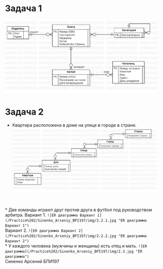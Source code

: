 # Задача 1
<code>![ER диаграмма для библиотечной системы](/Practice%202/Sinenko_Arseniy_BPI197/img/1.jpg "ER диаграмма для библиотечной системы")
</code>
# Задача 2
* Квартира расположена в доме на улице в городе в стране.
<code>![ER диаграмма](/Practice%202/Sinenko_Arseniy_BPI197/img/2.1.jpg "ER диаграмма")
</code>
* Две команды играют друг против друга в футбол под руководством арбитра.
Вариант 1.
<code>![ER диаграмма Вариант 1](/Practice%202/Sinenko_Arseniy_BPI197/img/2.2.1.jpg "ER диаграмма Вариант 1")
</code>
Вариант 2.
<code>![ER диаграмма Вариант 2](/Practice%202/Sinenko_Arseniy_BPI197/img/2.2.2.jpg "ER диаграмма Вариант 2")
</code>
* У каждого человека (мужчины и женщины) есть отец и мать.
<code>![ER диаграмма](/Practice%202/Sinenko_Arseniy_BPI197/img/2.3.jpg "ER диаграмма")
</code>
Синенко Арсений БПИ197